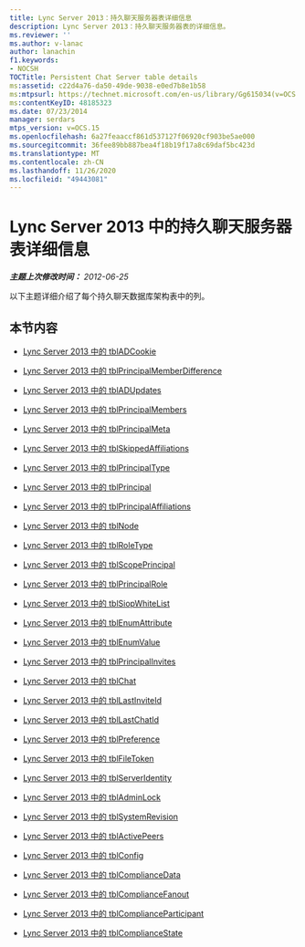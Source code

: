 ```yaml
---
title: Lync Server 2013：持久聊天服务器表详细信息
description: Lync Server 2013：持久聊天服务器表的详细信息。
ms.reviewer: ''
ms.author: v-lanac
author: lanachin
f1.keywords:
- NOCSH
TOCTitle: Persistent Chat Server table details
ms:assetid: c22d4a76-da50-49de-9038-e0ed7b8e1b58
ms:mtpsurl: https://technet.microsoft.com/en-us/library/Gg615034(v=OCS.15)
ms:contentKeyID: 48185323
ms.date: 07/23/2014
manager: serdars
mtps_version: v=OCS.15
ms.openlocfilehash: 6a27feaaccf861d537127f06920cf903be5ae000
ms.sourcegitcommit: 36fee89bb887bea4f18b19f17a8c69daf5bc423d
ms.translationtype: MT
ms.contentlocale: zh-CN
ms.lasthandoff: 11/26/2020
ms.locfileid: "49443081"
---
```

# <a name="persistent-chat-server-table-details-in-lync-server-2013"></a>Lync Server 2013 中的持久聊天服务器表详细信息

<div data-xmlns="http://www.w3.org/1999/xhtml">

<div class="topic" data-xmlns="http://www.w3.org/1999/xhtml" data-msxsl="urn:schemas-microsoft-com:xslt" data-cs="https://msdn.microsoft.com/">

<div data-asp="https://msdn2.microsoft.com/asp">



</div>

<div id="mainSection">

<div id="mainBody">

<span> </span>

_**主题上次修改时间：** 2012-06-25_

以下主题详细介绍了每个持久聊天数据库架构表中的列。

<div>

## <a name="in-this-section"></a>本节内容

  - [Lync Server 2013 中的 tblADCookie](lync-server-2013-tbladcookie.md)

  - [Lync Server 2013 中的 tblPrincipalMemberDifference](lync-server-2013-tblprincipalmemberdifference.md)

  - [Lync Server 2013 中的 tblADUpdates](lync-server-2013-tbladupdates.md)

  - [Lync Server 2013 中的 tblPrincipalMembers](lync-server-2013-tblprincipalmembers.md)

  - [Lync Server 2013 中的 tblPrincipalMeta](lync-server-2013-tblprincipalmeta.md)

  - [Lync Server 2013 中的 tblSkippedAffiliations](lync-server-2013-tblskippedaffiliations.md)

  - [Lync Server 2013 中的 tblPrincipalType](lync-server-2013-tblprincipaltype.md)

  - [Lync Server 2013 中的 tblPrincipal](lync-server-2013-tblprincipal.md)

  - [Lync Server 2013 中的 tblPrincipalAffiliations](lync-server-2013-tblprincipalaffiliations.md)

  - [Lync Server 2013 中的 tblNode](lync-server-2013-tblnode.md)

  - [Lync Server 2013 中的 tblRoleType](lync-server-2013-tblroletype.md)

  - [Lync Server 2013 中的 tblScopePrincipal](lync-server-2013-tblscopeprincipal.md)

  - [Lync Server 2013 中的 tblPrincipalRole](lync-server-2013-tblprincipalrole.md)

  - [Lync Server 2013 中的 tblSiopWhiteList](lync-server-2013-tblsiopwhitelist.md)

  - [Lync Server 2013 中的 tblEnumAttribute](lync-server-2013-tblenumattribute.md)

  - [Lync Server 2013 中的 tblEnumValue](lync-server-2013-tblenumvalue.md)

  - [Lync Server 2013 中的 tblPrincipalInvites](lync-server-2013-tblprincipalinvites.md)

  - [Lync Server 2013 中的 tblChat](lync-server-2013-tblchat.md)

  - [Lync Server 2013 中的 tblLastInviteId](lync-server-2013-tbllastinviteid.md)

  - [Lync Server 2013 中的 tblLastChatId](lync-server-2013-tbllastchatid.md)

  - [Lync Server 2013 中的 tblPreference](lync-server-2013-tblpreference.md)

  - [Lync Server 2013 中的 tblFileToken](lync-server-2013-tblfiletoken.md)

  - [Lync Server 2013 中的 tblServerIdentity](lync-server-2013-tblserveridentity.md)

  - [Lync Server 2013 中的 tblAdminLock](lync-server-2013-tbladminlock.md)

  - [Lync Server 2013 中的 tblSystemRevision](lync-server-2013-tblsystemrevision.md)

  - [Lync Server 2013 中的 tblActivePeers](lync-server-2013-tblactivepeers.md)

  - [Lync Server 2013 中的 tblConfig](lync-server-2013-tblconfig.md)

  - [Lync Server 2013 中的 tblComplianceData](lync-server-2013-tblcompliancedata.md)

  - [Lync Server 2013 中的 tblComplianceFanout](lync-server-2013-tblcompliancefanout.md)

  - [Lync Server 2013 中的 tblComplianceParticipant](lync-server-2013-tblcomplianceparticipant.md)

  - [Lync Server 2013 中的 tblComplianceState](lync-server-2013-tblcompliancestate.md)

</div>

</div>

<span> </span>

</div>

</div>

</div>

